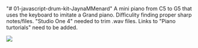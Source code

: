 "# 01-javascript-drum-kit-JaynaMMenard" 
A mini piano from C5 to G5 that uses the keyboard to imitate a Grand piano. 
Difficulity finding proper sharp notes/files. 
"Studio One 4" needed to trim .wav files.
Links to "Piano turtorials" need to be added.

![](MiniPiano.gif) 
